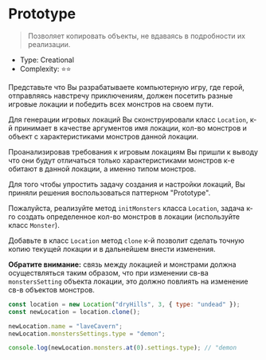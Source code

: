 # Prototype

> Позволяет копировать объекты, не вдаваясь в подробности иx реализации.

- Type: Creational
- Complexity: ⭐⭐

Представьте что Вы разрабатываете компьютерную игру, где герой, отправляясь 
навстречу приключениям, должен посетить разные игровые локации и победить
всех монстров на своем пути.

Для генерации игровых локаций Вы сконструировали класс `Location`, к-й 
принимает в качестве аргументов имя локации, кол-во монстров и объект 
с характеристиками монстров данной локации.

Проанализировав требования к игровым локациям Вы пришли к выводу что они
будут отличаться только характеристиками монстров к-е обитают в данной 
локации, а именно типом монстров.

Для того чтобы упростить задачу создания и настройки локаций, Вы приняли
решения воспользоваться паттерном "Prototype".

Пожалуйста, реализуйте метод `initMonsters` класса `Location`, задача к-го
создать определенное кол-во монстров в локации (используйте класс `Monster`).

Добавьте в класс `Location` метод `clone` к-й позволит сделать точную
копию текущей локации и в дальнейшем внести изменения.

**Обратите внимание:** связь между локацией и монстрами должна осуществляться
таким образом, что при изменении св-ва `monstersSetting` объекта локации,
это должно повлиять на изменение св-в объектов монстров.

```js
const location = new Location("dryHills", 3, { type: "undead" });
const newLocation = location.clone();

newLocation.name = "laveCavern";
newLocation.monstersSettings.type = "demon";

console.log(newLocation.monsters.at(0).settings.type); // "demon
```


